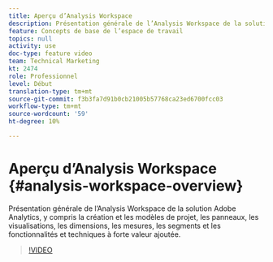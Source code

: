 ```yaml
---
title: Aperçu d’Analysis Workspace
description: Présentation générale de l’Analysis Workspace de la solution Adobe Analytics, y compris la création et les modèles de projet, les panneaux, les visualisations, les dimensions, les mesures, les segments et les fonctionnalités et techniques à forte valeur ajoutée.
feature: Concepts de base de l’espace de travail
topics: null
activity: use
doc-type: feature video
team: Technical Marketing
kt: 2474
role: Professionnel
level: Début
translation-type: tm+mt
source-git-commit: f3b3fa7d91b0cb21005b57768ca23ed6700fcc03
workflow-type: tm+mt
source-wordcount: '59'
ht-degree: 10%

---
```



# Aperçu d’Analysis Workspace {#analysis-workspace-overview}

Présentation générale de l’Analysis Workspace de la solution Adobe Analytics, y compris la création et les modèles de projet, les panneaux, les visualisations, les dimensions, les mesures, les segments et les fonctionnalités et techniques à forte valeur ajoutée.

>[!VIDEO](https://video.tv.adobe.com/v/26266/?quality=12)
